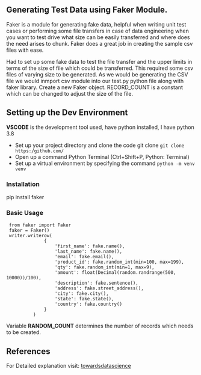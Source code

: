 ## Generating Test Data using Faker Module.
Faker is a module for generating fake data, helpful when writing unit test cases or performing some file transfers in case of data engineering when you want to test drive what size can be easily transferred and where does the need arises to chunk. Faker does a great job in creating the sample csv files with ease.

Had to set up some fake data to test the file transfer and the upper limits in terms of the size of file which could be transferred. This required some csv files of varying size to be generated. As we would be generating the CSV file we would inmport csv module into our test.py python file along with faker library. Create a new Faker object. RECORD_COUNT is a constant which can be changed to adjust the size of the file.

## Setting up the Dev Environment
**VSCODE** is the development tool used, have python installed, I have python 3.8
- Set up your project directory and clone the code git clone 
  `git clone https:/github.com/`
- Open up a command Python Terminal (Ctrl+Shift+P, Python: Terminal)
- Set up a virtual environment by specifying the command
`python -m venv venv`

### Installation
  pip install faker

### Basic Usage

  ```
   from faker import Faker
   faker = Faker()
   writer.writerow(
                {
                    'first_name': fake.name(),
                    'last_name': fake.name(),
                    'email': fake.email(),
                    'product_id': fake.random_int(min=100, max=199),
                    'qty': fake.random_int(min=1, max=9),
                    'amount': float(Decimal(random.randrange(500, 10000))/100),
                    'description': fake.sentence(),
                    'address': fake.street_address(),
                    'city': fake.city(),
                    'state': fake.state(),
                    'country': fake.country()
                }
            )
  ```
  Variable **RANDOM_COUNT** determines the number of records which needs to be created.

## References
For Detailed explanation visit: [towardsdatascience](https://towardsdatascience.com/generation-of-large-csv-data-using-python-faker-8cfcbedca7a7)